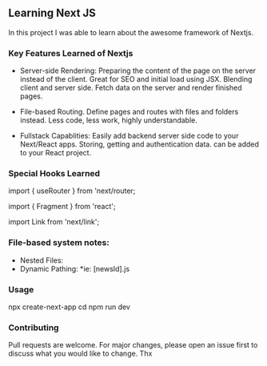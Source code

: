 ## Learning Next JS
In this project I was able to learn about the awesome framework of Nextjs.

### Key Features Learned of Nextjs

- Server-side Rendering: Preparing the content of the page on the server instead of the client. Great for SEO and initial load using JSX. Blending client and server side. Fetch data on the server and render finished pages.

- File-based Routing. Define pages and routes with files and folders instead. Less code, less work, highly understandable.

- Fullstack Capablities: Easily add backend server side code to your Next/React apps. Storing, getting and authentication data. can be added to your React project.

### Special Hooks Learned
import { useRouter } from 'next/router;

import { Fragment } from 'react';

import Link from 'next/link'; 


### File-based system notes:
- Nested Files: 
- Dynamic Pathing:
    *ie: [newsId].js

### Usage
npx create-next-app <proj name>
cd <proj name>
npm run dev

### Contributing

Pull requests are welcome. For major changes, please open an issue first to discuss what you would like to change. Thx


